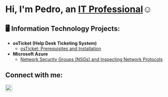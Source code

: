 <h1>Hi, I'm Pedro, an <a href="https://www.linkedin.com/in/pedro-reyes-3822b219a/">IT Professional</a>☺</h1>

<h2>🖥️ Information Technology Projects:</h2>

- <b>osTicket (Help Desk Ticketing System)</b>
  - [osTicket: Prerequisites and Installation](n/a)  
- <b>Microsoft Azure</b>
  - [Network Security Groups (NSGs) and Inspecting Network Protocols](n/a)

<h2>Connect with me:</h2>

[<img align="left" alt="Pedro | LinkedIn" width="22px" src="https://cdn.jsdelivr.net/npm/simple-icons@v3/icons/linkedin.svg" />][linkedin]

[linkedin]: https://www.linkedin.com/in/pedro-reyes-3822b219a
